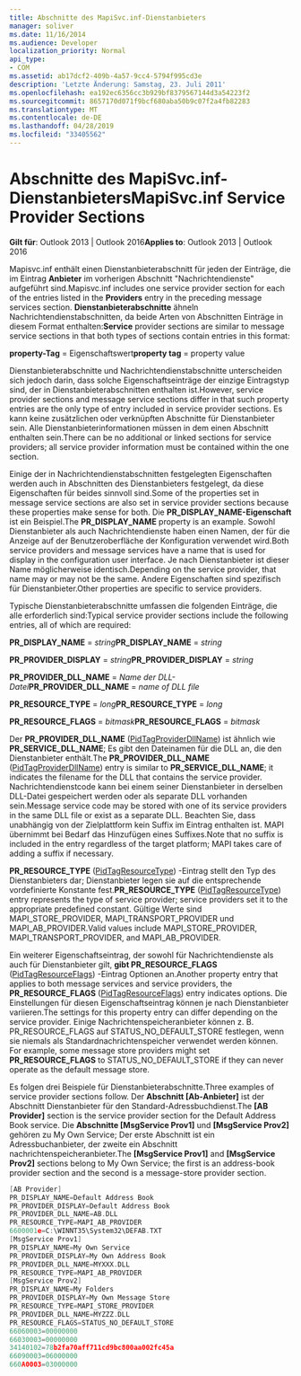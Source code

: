 ```yaml
---
title: Abschnitte des MapiSvc.inf-Dienstanbieters
manager: soliver
ms.date: 11/16/2014
ms.audience: Developer
localization_priority: Normal
api_type:
- COM
ms.assetid: ab17dcf2-409b-4a57-9cc4-5794f995cd3e
description: 'Letzte Änderung: Samstag, 23. Juli 2011'
ms.openlocfilehash: ea192ec6356cc3b929bf8379567144d3a54223f2
ms.sourcegitcommit: 8657170d071f9bcf680aba50b9c07f2a4fb82283
ms.translationtype: MT
ms.contentlocale: de-DE
ms.lasthandoff: 04/28/2019
ms.locfileid: "33405562"
---
```

# <a name="mapisvcinf-service-provider-sections"></a><span data-ttu-id="7be49-103">Abschnitte des MapiSvc.inf-Dienstanbieters</span><span class="sxs-lookup"><span data-stu-id="7be49-103">MapiSvc.inf Service Provider Sections</span></span>

<span data-ttu-id="7be49-104">**Gilt für**: Outlook 2013 | Outlook 2016</span><span class="sxs-lookup"><span data-stu-id="7be49-104">**Applies to**: Outlook 2013 | Outlook 2016</span></span> 
  
<span data-ttu-id="7be49-105">Mapisvc.inf enthält einen Dienstanbieterabschnitt für jeden der Einträge, die im Eintrag **Anbieter** im vorherigen Abschnitt "Nachrichtendienste" aufgeführt sind.</span><span class="sxs-lookup"><span data-stu-id="7be49-105">Mapisvc.inf includes one service provider section for each of the entries listed in the **Providers** entry in the preceding message services section.</span></span> <span data-ttu-id="7be49-106">**Dienstanbieterabschnitte** ähneln Nachrichtendienstabschnitten, da beide Arten von Abschnitten Einträge in diesem Format enthalten:</span><span class="sxs-lookup"><span data-stu-id="7be49-106">**Service** provider sections are similar to message service sections in that both types of sections contain entries in this format:</span></span> 
  
<span data-ttu-id="7be49-107">**property-Tag** = Eigenschaftswert</span><span class="sxs-lookup"><span data-stu-id="7be49-107">**property tag** = property value</span></span> 
  
<span data-ttu-id="7be49-108">Dienstanbieterabschnitte und Nachrichtendienstabschnitte unterscheiden sich jedoch darin, dass solche Eigenschaftseinträge der einzige Eintragstyp sind, der in Dienstanbieterabschnitten enthalten ist.</span><span class="sxs-lookup"><span data-stu-id="7be49-108">However, service provider sections and message service sections differ in that such property entries are the only type of entry included in service provider sections.</span></span> <span data-ttu-id="7be49-109">Es kann keine zusätzlichen oder verknüpften Abschnitte für Dienstanbieter sein. Alle Dienstanbieterinformationen müssen in dem einen Abschnitt enthalten sein.</span><span class="sxs-lookup"><span data-stu-id="7be49-109">There can be no additional or linked sections for service providers; all service provider information must be contained within the one section.</span></span> 
  
<span data-ttu-id="7be49-110">Einige der in Nachrichtendienstabschnitten festgelegten Eigenschaften werden auch in Abschnitten des Dienstanbieters festgelegt, da diese Eigenschaften für beides sinnvoll sind.</span><span class="sxs-lookup"><span data-stu-id="7be49-110">Some of the properties set in message service sections are also set in service provider sections because these properties make sense for both.</span></span> <span data-ttu-id="7be49-111">Die **PR_DISPLAY_NAME-Eigenschaft** ist ein Beispiel.</span><span class="sxs-lookup"><span data-stu-id="7be49-111">The **PR_DISPLAY_NAME** property is an example.</span></span> <span data-ttu-id="7be49-112">Sowohl Dienstanbieter als auch Nachrichtendienste haben einen Namen, der für die Anzeige auf der Benutzeroberfläche der Konfiguration verwendet wird.</span><span class="sxs-lookup"><span data-stu-id="7be49-112">Both service providers and message services have a name that is used for display in the configuration user interface.</span></span> <span data-ttu-id="7be49-113">Je nach Dienstanbieter ist dieser Name möglicherweise identisch.</span><span class="sxs-lookup"><span data-stu-id="7be49-113">Depending on the service provider, that name may or may not be the same.</span></span> <span data-ttu-id="7be49-114">Andere Eigenschaften sind spezifisch für Dienstanbieter.</span><span class="sxs-lookup"><span data-stu-id="7be49-114">Other properties are specific to service providers.</span></span> 
  
<span data-ttu-id="7be49-115">Typische Dienstanbieterabschnitte umfassen die folgenden Einträge, die alle erforderlich sind:</span><span class="sxs-lookup"><span data-stu-id="7be49-115">Typical service provider sections include the following entries, all of which are required:</span></span>
  
<span data-ttu-id="7be49-116">**PR_DISPLAY_NAME**  =   _string_</span><span class="sxs-lookup"><span data-stu-id="7be49-116">**PR_DISPLAY_NAME** =  _string_</span></span>
  
<span data-ttu-id="7be49-117">**PR_PROVIDER_DISPLAY**  =   _string_</span><span class="sxs-lookup"><span data-stu-id="7be49-117">**PR_PROVIDER_DISPLAY** =  _string_</span></span>
  
<span data-ttu-id="7be49-118">**PR_PROVIDER_DLL_NAME**  =   _Name der DLL-Datei_</span><span class="sxs-lookup"><span data-stu-id="7be49-118">**PR_PROVIDER_DLL_NAME** =  _name of DLL file_</span></span>
  
<span data-ttu-id="7be49-119">**PR_RESOURCE_TYPE**  =   _long_</span><span class="sxs-lookup"><span data-stu-id="7be49-119">**PR_RESOURCE_TYPE** =  _long_</span></span>
  
<span data-ttu-id="7be49-120">**PR_RESOURCE_FLAGS**  =   _bitmask_</span><span class="sxs-lookup"><span data-stu-id="7be49-120">**PR_RESOURCE_FLAGS** =  _bitmask_</span></span>
  
<span data-ttu-id="7be49-121">Der **PR_PROVIDER_DLL_NAME** ([PidTagProviderDllName](pidtagproviderdllname-canonical-property.md)) ist ähnlich wie **PR_SERVICE_DLL_NAME**; Es gibt den Dateinamen für die DLL an, die den Dienstanbieter enthält.</span><span class="sxs-lookup"><span data-stu-id="7be49-121">The **PR_PROVIDER_DLL_NAME** ([PidTagProviderDllName](pidtagproviderdllname-canonical-property.md)) entry is similar to **PR_SERVICE_DLL_NAME**; it indicates the filename for the DLL that contains the service provider.</span></span> <span data-ttu-id="7be49-122">Nachrichtendienstcode kann bei einem seiner Dienstanbieter in derselben DLL-Datei gespeichert werden oder als separate DLL vorhanden sein.</span><span class="sxs-lookup"><span data-stu-id="7be49-122">Message service code may be stored with one of its service providers in the same DLL file or exist as a separate DLL.</span></span> <span data-ttu-id="7be49-123">Beachten Sie, dass unabhängig von der Zielplattform kein Suffix im Eintrag enthalten ist. MAPI übernimmt bei Bedarf das Hinzufügen eines Suffixes.</span><span class="sxs-lookup"><span data-stu-id="7be49-123">Note that no suffix is included in the entry regardless of the target platform; MAPI takes care of adding a suffix if necessary.</span></span> 
  
<span data-ttu-id="7be49-124">**PR_RESOURCE_TYPE** ([PidTagResourceType](pidtagresourcetype-canonical-property.md)) -Eintrag stellt den Typ des Dienstanbieters dar; Dienstanbieter legen sie auf die entsprechende vordefinierte Konstante fest.</span><span class="sxs-lookup"><span data-stu-id="7be49-124">**PR_RESOURCE_TYPE** ([PidTagResourceType](pidtagresourcetype-canonical-property.md)) entry represents the type of service provider; service providers set it to the appropriate predefined constant.</span></span> <span data-ttu-id="7be49-125">Gültige Werte sind MAPI_STORE_PROVIDER, MAPI_TRANSPORT_PROVIDER und MAPI_AB_PROVIDER.</span><span class="sxs-lookup"><span data-stu-id="7be49-125">Valid values include MAPI_STORE_PROVIDER, MAPI_TRANSPORT_PROVIDER, and MAPI_AB_PROVIDER.</span></span>
  
<span data-ttu-id="7be49-126">Ein weiterer Eigenschaftseintrag, der sowohl für Nachrichtendienste als auch für Dienstanbieter gilt, **gibt PR_RESOURCE_FLAGS** ([PidTagResourceFlags](pidtagresourceflags-canonical-property.md)) -Eintrag Optionen an.</span><span class="sxs-lookup"><span data-stu-id="7be49-126">Another property entry that applies to both message services and service providers, the **PR_RESOURCE_FLAGS** ([PidTagResourceFlags](pidtagresourceflags-canonical-property.md)) entry indicates options.</span></span> <span data-ttu-id="7be49-127">Die Einstellungen für diesen Eigenschaftseintrag können je nach Dienstanbieter variieren.</span><span class="sxs-lookup"><span data-stu-id="7be49-127">The settings for this property entry can differ depending on the service provider.</span></span> <span data-ttu-id="7be49-128">Einige Nachrichtenspeicheranbieter können z. B. PR_RESOURCE_FLAGS auf STATUS_NO_DEFAULT_STORE festlegen, wenn sie niemals als Standardnachrichtenspeicher verwendet werden können. </span><span class="sxs-lookup"><span data-stu-id="7be49-128">For example, some message store providers might set **PR_RESOURCE_FLAGS** to STATUS_NO_DEFAULT_STORE if they can never operate as the default message store.</span></span> 
  
<span data-ttu-id="7be49-129">Es folgen drei Beispiele für Dienstanbieterabschnitte.</span><span class="sxs-lookup"><span data-stu-id="7be49-129">Three examples of service provider sections follow.</span></span> <span data-ttu-id="7be49-130">Der **Abschnitt [Ab-Anbieter]** ist der Abschnitt Dienstanbieter für den Standard-Adressbuchdienst.</span><span class="sxs-lookup"><span data-stu-id="7be49-130">The **[AB Provider]** section is the service provider section for the Default Address Book service.</span></span> <span data-ttu-id="7be49-131">Die **Abschnitte [MsgService Prov1]** und **[MsgService Prov2]** gehören zu My Own Service; Der erste Abschnitt ist ein Adressbuchanbieter, der zweite ein Abschnitt nachrichtenspeicheranbieter.</span><span class="sxs-lookup"><span data-stu-id="7be49-131">The **[MsgService Prov1]** and **[MsgService Prov2]** sections belong to My Own Service; the first is an address-book provider section and the second is a message-store provider section.</span></span> 
  
```cpp
[AB Provider]
PR_DISPLAY_NAME=Default Address Book
PR_PROVIDER_DISPLAY=Default Address Book
PR_PROVIDER_DLL_NAME=AB.DLL
PR_RESOURCE_TYPE=MAPI_AB_PROVIDER
6600001e=C:\WINNT35\System32\DEFAB.TXT
[MsgService Prov1]
PR_DISPLAY_NAME=My Own Service
PR_PROVIDER_DISPLAY=My Own Address Book
PR_PROVIDER_DLL_NAME=MYXXX.DLL
PR_RESOURCE_TYPE=MAPI_AB_PROVIDER
[MsgService Prov2]
PR_DISPLAY_NAME=My Folders
PR_PROVIDER_DISPLAY=My Own Message Store
PR_RESOURCE_TYPE=MAPI_STORE_PROVIDER
PR_PROVIDER_DLL_NAME=MYZZZ.DLL
PR_RESOURCE_FLAGS=STATUS_NO_DEFAULT_STORE
66060003=00000000
66030003=00000000
34140102=78b2fa70aff711cd9bc800aa002fc45a
66090003=06000000
660A0003=03000000

```


